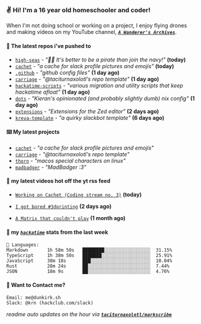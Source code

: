 ### ✌️ Hi! I'm a 16 year old homeschooler and coder!

When I'm not doing school or working on a project, I enjoy flying drones and making videos on my YouTube channel, [**_`A Wanderer's Archives`_**](https://youtube.com/@wanderer.archives).

#### 👷 The latest repos i've pushed to

- [`high-seas`](https://github.com/hackclub/high-seas) - _"🏴‍☠️ It's better to be a pirate than join the navy!"_ **(today)**
- [`cachet`](https://github.com/taciturnaxolotl/cachet) - _"a cache for slack profile pictures and emojis"_ **(today)**
- [`.github`](https://github.com/taciturnaxolotl/.github) - _"github config files"_ **(1 day ago)**
- [`carriage`](https://github.com/taciturnaxolotl/carriage) - _"@taciturnaxolotl's repo template"_ **(1 day ago)**
- [`hackatime-scripts`](https://github.com/taciturnaxolotl/hackatime-scripts) - _"various migration and utility scripts that keep hackatime afloat"_ **(1 day ago)**
- [`dots`](https://github.com/taciturnaxolotl/dots) - _"Kieran's opinionated (and probably slightly dumb) nix config"_ **(1 day ago)**
- [`extensions`](https://github.com/zed-industries/extensions) - _"Extensions for the Zed editor"_ **(2 days ago)**
- [`kreva-template`](https://github.com/taciturnaxolotl/kreva-template) - _"a quirky slackbot template"_ **(6 days ago)**

#### ⌨️ My latest projects

- [`cachet`](https://github.com/taciturnaxolotl/cachet) - _"a cache for slack profile pictures and emojis"_
- [`carriage`](https://github.com/taciturnaxolotl/carriage) - _"@taciturnaxolotl's repo template"_
- [`thorn`](https://github.com/taciturnaxolotl/thorn) - _"macos special characters on linux"_
- [`madbadger`](https://github.com/taciturnaxolotl/madbadger) - _"MadBadger :3"_

#### 🍿 my latest videos hot off the yt rss feed

- [`Working on Cachet (Coding stream no. 3)`](https://www.youtube.com/watch?v=_aJOCekWxIY) **(today)**

- [`I got bored #3dprinting`](https://www.youtube.com/watch?v=59f5n1NeItE) **(2 days ago)**

- [`A Matrix that couldn't play`](https://www.youtube.com/watch?v=NodwjZF7uZw) **(1 month ago)**



#### 📡 my [_`hackatime`_](https://waka.hackclub.com) stats from the last week

```text
💾 Languages:
Markdown       1h 58m 50s   ████████░░░░░░░░░░░░░░░░░  31.15%
TypeScript     1h 38m 50s   ███████░░░░░░░░░░░░░░░░░░  25.91%
JavaScript     38m 18s      ███░░░░░░░░░░░░░░░░░░░░░░  10.04%
Rust           28m 24s      ██░░░░░░░░░░░░░░░░░░░░░░░  7.44%
JSON           18m 9s       ██░░░░░░░░░░░░░░░░░░░░░░░  4.76%
```

#### 📮 Want to Contact me?

```text
Email: me@dunkirk.sh
Slack: @krn (hackclub.com/slack)
```

_readme auto updates on the hour via [**`taciturnaxolotl/markscribe`**](https://github.com/taciturnaxolotl/markscribe)_
